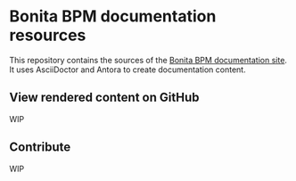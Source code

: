 # Bonita BPM documentation resources

This repository contains the sources of the [Bonita BPM documentation site](https://documentation.bonitasoft.com).
It uses AsciiDoctor and Antora to create documentation content.


## View rendered content on GitHub

WIP

## Contribute

WIP
